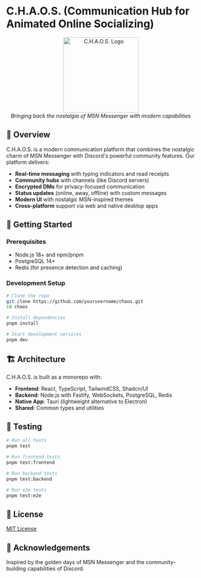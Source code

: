 # C.H.A.O.S. (Communication Hub for Animated Online Socializing)

<p align="center">
  <img src="./assets/logo.png" alt="C.H.A.O.S. Logo" width="200" />
  <br>
  <em>Bringing back the nostalgia of MSN Messenger with modern capabilities</em>
</p>

## 🌟 Overview

C.H.A.O.S. is a modern communication platform that combines the nostalgic charm of MSN Messenger with Discord's powerful community features. Our platform delivers:

- **Real-time messaging** with typing indicators and read receipts
- **Community hubs** with channels (like Discord servers)
- **Encrypted DMs** for privacy-focused communication
- **Status updates** (online, away, offline) with custom messages
- **Modern UI** with nostalgic MSN-inspired themes
- **Cross-platform** support via web and native desktop apps

## 🚀 Getting Started

### Prerequisites

- Node.js 18+ and npm/pnpm
- PostgreSQL 14+
- Redis (for presence detection and caching)

### Development Setup

```bash
# Clone the repo
git clone https://github.com/yourusername/chaos.git
cd chaos

# Install dependencies
pnpm install

# Start development services
pnpm dev
```

## 🏗️ Architecture

C.H.A.O.S. is built as a monorepo with:

- **Frontend**: React, TypeScript, TailwindCSS, Shadcn/UI
- **Backend**: Node.js with Fastify, WebSockets, PostgreSQL, Redis
- **Native App**: Tauri (lightweight alternative to Electron)
- **Shared**: Common types and utilities

## 🧪 Testing

```bash
# Run all tests
pnpm test

# Run frontend tests
pnpm test:frontend

# Run backend tests
pnpm test:backend

# Run e2e tests
pnpm test:e2e
```

## 📝 License

[MIT License](./LICENSE)

## 🙏 Acknowledgements

Inspired by the golden days of MSN Messenger and the community-building capabilities of Discord.
